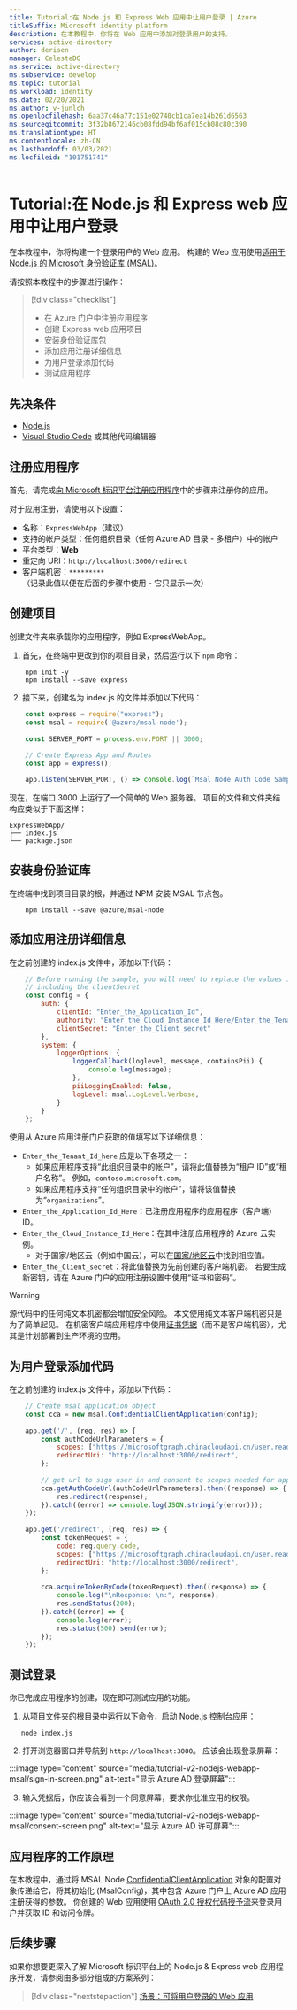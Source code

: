 ```yaml
---
title: Tutorial:在 Node.js 和 Express Web 应用中让用户登录 | Azure
titleSuffix: Microsoft identity platform
description: 在本教程中，你将在 Web 应用中添加对登录用户的支持。
services: active-directory
author: derisen
manager: CelesteDG
ms.service: active-directory
ms.subservice: develop
ms.topic: tutorial
ms.workload: identity
ms.date: 02/20/2021
ms.author: v-junlch
ms.openlocfilehash: 6aa37c46a77c151e02740cb1ca7ea14b261d6563
ms.sourcegitcommit: 3f32b8672146cb08fdd94bf6af015cb08c80c390
ms.translationtype: HT
ms.contentlocale: zh-CN
ms.lasthandoff: 03/03/2021
ms.locfileid: "101751741"
---
```

# <a name="tutorial-sign-in-users-in-a-nodejs--express-web-app"></a>Tutorial:在 Node.js 和 Express web 应用中让用户登录

在本教程中，你将构建一个登录用户的 Web 应用。 构建的 Web 应用使用[适用于 Node.js 的 Microsoft 身份验证库 (MSAL)](https://github.com/AzureAD/microsoft-authentication-library-for-js/tree/dev/lib/msal-node)。

请按照本教程中的步骤进行操作：

> [!div class="checklist"]
> - 在 Azure 门户中注册应用程序
> - 创建 Express web 应用项目
> - 安装身份验证库包
> - 添加应用注册详细信息
> - 为用户登录添加代码
> - 测试应用程序

## <a name="prerequisites"></a>先决条件

- [Node.js](https://nodejs.org/en/download/)
- [Visual Studio Code](https://code.visualstudio.com/download) 或其他代码编辑器

## <a name="register-the-application"></a>注册应用程序

首先，请完成[向 Microsoft 标识平台注册应用程序](quickstart-register-app.md)中的步骤来注册你的应用。

对于应用注册，请使用以下设置：

- 名称：`ExpressWebApp`（建议）
- 支持的帐户类型：任何组织目录（任何 Azure AD 目录 - 多租户）中的帐户
- 平台类型：**Web**
- 重定向 URI：`http://localhost:3000/redirect`
- 客户端机密：`*********`（记录此值以便在后面的步骤中使用 - 它只显示一次）

## <a name="create-the-project"></a>创建项目

创建文件夹来承载你的应用程序，例如 ExpressWebApp。

1. 首先，在终端中更改到你的项目目录，然后运行以下 `npm` 命令：

```console
    npm init -y
    npm install --save express
```

2. 接下来，创建名为 index.js 的文件并添加以下代码：

```JavaScript
    const express = require("express");
    const msal = require('@azure/msal-node');
    
    const SERVER_PORT = process.env.PORT || 3000;
    
    // Create Express App and Routes
    const app = express();

    app.listen(SERVER_PORT, () => console.log(`Msal Node Auth Code Sample app listening on port ${SERVER_PORT}!`))
```

现在，在端口 3000 上运行了一个简单的 Web 服务器。 项目的文件和文件夹结构应类似于下面这样：

```
ExpressWebApp/
├── index.js
└── package.json
```

## <a name="install-the-auth-library"></a>安装身份验证库

在终端中找到项目目录的根，并通过 NPM 安装 MSAL 节点包。

```console
    npm install --save @azure/msal-node
```

## <a name="add-app-registration-details"></a>添加应用注册详细信息

在之前创建的 index.js 文件中，添加以下代码：

```JavaScript
    // Before running the sample, you will need to replace the values in the config, 
    // including the clientSecret
    const config = {
        auth: {
            clientId: "Enter_the_Application_Id",
            authority: "Enter_the_Cloud_Instance_Id_Here/Enter_the_Tenant_Id_here",
            clientSecret: "Enter_the_Client_secret"
        },
        system: {
            loggerOptions: {
                loggerCallback(loglevel, message, containsPii) {
                    console.log(message);
                },
                piiLoggingEnabled: false,
                logLevel: msal.LogLevel.Verbose,
            }
        }
    };
```

使用从 Azure 应用注册门户获取的值填写以下详细信息：

- `Enter_the_Tenant_Id_here` 应是以下各项之一：
  - 如果应用程序支持“此组织目录中的帐户”，请将此值替换为“租户 ID”或“租户名称”。 例如，`contoso.microsoft.com`。
  - 如果应用程序支持“任何组织目录中的帐户”，请将该值替换为“`organizations`”。
- `Enter_the_Application_Id_Here`：已注册应用程序的应用程序（客户端）ID。
- `Enter_the_Cloud_Instance_Id_Here`：在其中注册应用程序的 Azure 云实例。
  - 对于国家/地区云（例如中国云），可以在[国家/地区云](authentication-national-cloud.md)中找到相应值。
- `Enter_the_Client_secret`：将此值替换为先前创建的客户端机密。 若要生成新密钥，请在 Azure 门户的应用注册设置中使用“证书和密码”。

> [!WARNING]
> 源代码中的任何纯文本机密都会增加安全风险。 本文使用纯文本客户端机密只是为了简单起见。 在机密客户端应用程序中使用[证书凭据](active-directory-certificate-credentials.md)（而不是客户端机密），尤其是计划部署到生产环境的应用。

## <a name="add-code-for-user-login"></a>为用户登录添加代码

在之前创建的 index.js 文件中，添加以下代码：

```JavaScript
    // Create msal application object
    const cca = new msal.ConfidentialClientApplication(config);
    
    app.get('/', (req, res) => {
        const authCodeUrlParameters = {
            scopes: ["https://microsoftgraph.chinacloudapi.cn/user.read"],
            redirectUri: "http://localhost:3000/redirect",
        };
    
        // get url to sign user in and consent to scopes needed for application
        cca.getAuthCodeUrl(authCodeUrlParameters).then((response) => {
            res.redirect(response);
        }).catch((error) => console.log(JSON.stringify(error)));
    });
    
    app.get('/redirect', (req, res) => {
        const tokenRequest = {
            code: req.query.code,
            scopes: ["https://microsoftgraph.chinacloudapi.cn/user.read"],
            redirectUri: "http://localhost:3000/redirect",
        };
    
        cca.acquireTokenByCode(tokenRequest).then((response) => {
            console.log("\nResponse: \n:", response);
            res.sendStatus(200);
        }).catch((error) => {
            console.log(error);
            res.status(500).send(error);
        });
    });
```

## <a name="test-sign-in"></a>测试登录

你已完成应用程序的创建，现在即可测试应用的功能。

1. 从项目文件夹的根目录中运行以下命令，启动 Node.js 控制台应用：

```console
   node index.js
```

2. 打开浏览器窗口并导航到 `http://localhost:3000`。 应该会出现登录屏幕：

:::image type="content" source="media/tutorial-v2-nodejs-webapp-msal/sign-in-screen.png" alt-text="显示 Azure AD 登录屏幕":::

3. 输入凭据后，你应该会看到一个同意屏幕，要求你批准应用的权限。

:::image type="content" source="media/tutorial-v2-nodejs-webapp-msal/consent-screen.png" alt-text="显示 Azure AD 许可屏幕":::

## <a name="how-the-application-works"></a>应用程序的工作原理

在本教程中，通过将 MSAL Node [ConfidentialClientApplication](https://github.com/AzureAD/microsoft-authentication-library-for-js/blob/dev/lib/msal-node/docs/initialize-confidential-client-application.md) 对象的配置对象传递给它，将其初始化 (MsalConfig)，其中包含 Azure 门户上 Azure AD 应用注册获得的参数。 你创建的 Web 应用使用 [OAuth 2.0 授权代码授予流](/active-directory/develop/v2-oauth2-auth-code-flow)来登录用户并获取 ID 和访问令牌。

## <a name="next-steps"></a>后续步骤

如果你想要更深入了解 Microsoft 标识平台上的 Node.js & Express web 应用程序开发，请参阅由多部分组成的方案系列：

> [!div class="nextstepaction"]
> [场景：可将用户登录的 Web 应用](scenario-web-app-sign-user-overview.md)
